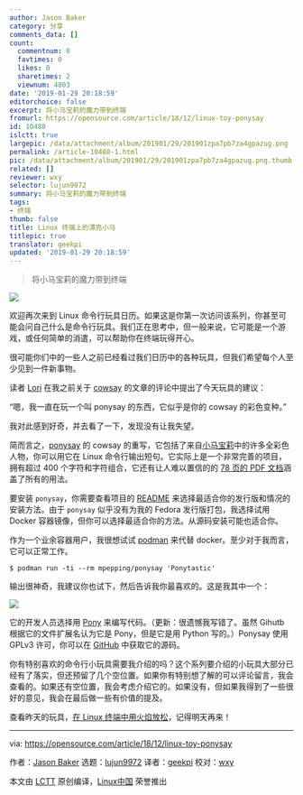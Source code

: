 ```yaml
---
author: Jason Baker
category: 分享
comments_data: []
count:
  commentnum: 0
  favtimes: 0
  likes: 0
  sharetimes: 2
  viewnum: 4803
date: '2019-01-29 20:18:59'
editorchoice: false
excerpt: 将小马宝莉的魔力带到终端
fromurl: https://opensource.com/article/18/12/linux-toy-ponysay
id: 10488
islctt: true
largepic: /data/attachment/album/201901/29/201901zpa7pb7za4gpazug.png
permalink: /article-10488-1.html
pic: /data/attachment/album/201901/29/201901zpa7pb7za4gpazug.png.thumb.jpg
related: []
reviewer: wxy
selector: lujun9972
summary: 将小马宝莉的魔力带到终端
tags:
- 终端
thumb: false
title: Linux 终端上的漂亮小马
titlepic: true
translator: geekpi
updated: '2019-01-29 20:18:59'
---
```



> 
> 将小马宝莉的魔力带到终端
> 
> 
> 


![](/data/attachment/album/201901/29/201901zpa7pb7za4gpazug.png)


欢迎再次来到 Linux 命令行玩具日历。如果这是你第一次访问该系列，你甚至可能会问自己什么是命令行玩具。我们正在思考中，但一般来说，它可能是一个游戏，或任何简单的消遣，可以帮助你在终端玩得开心。


很可能你们中的一些人之前已经看过我们日历中的各种玩具，但我们希望每个人至少见到一件新事物。


读者 [Lori](https://opensource.com/users/n8chz) 在我之前关于 [cowsay](https://opensource.com/article/18/12/linux-toy-cowsay) 的文章的评论中提出了今天玩具的建议：


“嗯，我一直在玩一个叫 ponysay 的东西，它似乎是你的 cowsay 的彩色变种。”


我对此感到好奇，并去看了一下，发现没有让我失望。


简而言之，[ponysay](https://github.com/erkin/ponysay) 的 cowsay 的重写，它包括了来自[小马宝莉](https://en.wikipedia.org/wiki/My_Little_Pony)中的许多全彩色人物，你可以用它在 Linux 命令行输出短句。它实际上是一个非常完善的项目，拥有超过 400 个字符和字符组合，它还有让人难以置信的的 [78 页的 PDF 文档](https://github.com/erkin/ponysay/blob/master/ponysay.pdf?raw=true)涵盖了所有的用法。


要安装 `ponysay`，你需要查看项目的 [README](https://github.com/erkin/ponysay/blob/master/README.md) 来选择最适合你的发行版和情况的安装方法。由于 `ponysay` 似乎没有为我的 Fedora 发行版打包，我选择试用 Docker 容器镜像，但你可以选择最适合你的方法。从源码安装可能也适合你。


作为一个业余容器用户，我很想试试 [podman](https://opensource.com/article/18/10/podman-more-secure-way-run-containers) 来代替 docker。至少对于我而言，它可以正常工作。



```
$ podman run -ti --rm mpepping/ponysay 'Ponytastic'
```

输出很神奇，我建议你也试下，然后告诉我你最喜欢的。这是我其中一个：


![](/data/attachment/album/201901/29/201902lzg02mdr52cfvgmz.png)


它的开发人员选择用 [Pony](https://opensource.com/article/18/5/pony) 来编写代码。（更新：很遗憾我写错了。虽然 Gihutb 根据它的文件扩展名认为它是 Pony，但是它是用 Python 写的。）Ponysay 使用 GPLv3 许可，你可以在 [GitHub](https://github.com/erkin/ponysay) 中获取它的源码。


你有特别喜欢的命令行小玩具需要我介绍的吗？这个系列要介绍的小玩具大部分已经有了落实，但还预留了几个空位置。如果你有特别想了解的可以评论留言，我会查看的。如果还有空位置，我会考虑介绍它的。如果没有，但如果我得到了一些很好的意见，我会在最后做一些有价值的提及。


查看昨天的玩具，[在 Linux 终端中用火焰放松](https://opensource.com/article/18/12/linux-toy-aafire)，记得明天再来！




---


via: <https://opensource.com/article/18/12/linux-toy-ponysay>


作者：[Jason Baker](https://opensource.com/users/jason-baker) 选题：[lujun9972](https://github.com/lujun9972) 译者：[geekpi](https://github.com/geekpi) 校对：[wxy](https://github.com/wxy)


本文由 [LCTT](https://github.com/LCTT/TranslateProject) 原创编译，[Linux中国](https://linux.cn/) 荣誉推出